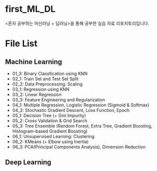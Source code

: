 # first_ML_DL
&lt;혼자 공부하는 머신러닝 + 딥러닝>을 통해 공부한 실습 자료 리포지토리입니다.

# File List
## Machine Learning
* 01_3: Binary Classfication using KNN
* 02_1: Train Set and Test Set Split
* 02_2: Data Preprocessing: Scaling
* 03_1: Regression using KNN
* 03_2: Linear Regression
* 03_3: Feature Engineering and Regularization
* 04_1: Multiple Regression, Logistic Regression (Sigmoid & Softmax)
* 04_2: Stochastic Gradient Descent, Loss Function, Epoch
* 05_1: Decision Tree (+ Gini Impurity)
* 05_2: Cross Validation & Grid Search
* 05_3: Tree Ensemble (Random Forest, Extra Tree, Gradient Boosting, Histogram-based Gradient Boosting)
* 06_1: Unsupervised Learning: Clustering
* 06_2: KMeans (+ Elbow using Inertia)
* 06_3: PCA(Principal Components Analysis), Dimension Reduction
## Deep Learning

